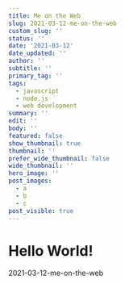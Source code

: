 ```yaml
---
title: Me on the Web
slug: 2021-03-12-me-on-the-web
custom_slug: ''
status: ''
date: '2021-03-12'
date_updated: ''
author: ''
subtitle: ''
primary_tag: ''
tags:
  - javascript
  - node.js
  - web development
summary: ''
edit: ''
body: ''
featured: false
show_thumbnail: true
thumbnail: ''
prefer_wide_thumbnail: false
wide_thumbnail: ''
hero_image: ''
post_images:
  - a
  - b
  - c
post_visible: true
---
```

# Hello World!
2021-03-12-me-on-the-web